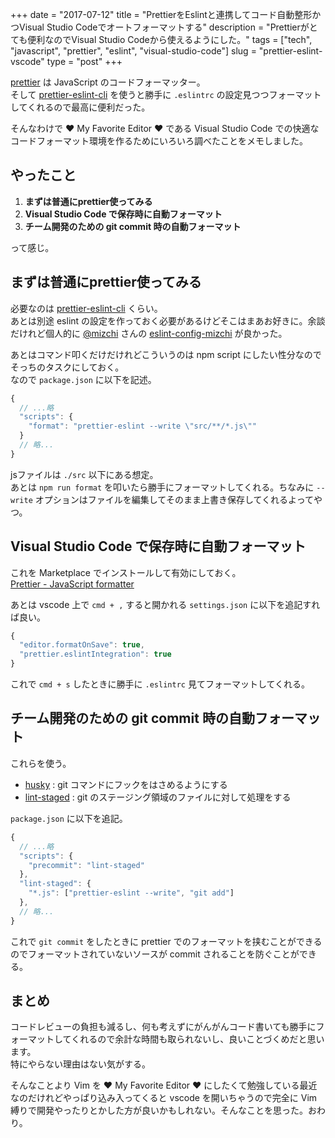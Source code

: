 +++
date        = "2017-07-12"
title       = "PrettierをEslintと連携してコード自動整形かつVisual Studio Codeでオートフォーマットする"
description = "Prettierがとても便利なのでVisual Studio Codeから使えるようにした。"
tags        = ["tech", "javascript", "prettier", "eslint", "visual-studio-code"]
slug        = "prettier-eslint-vscode"
type        = "post"
+++

[prettier](https://github.com/prettier/prettier) は JavaScript のコードフォーマッター。  
そして [prettier-eslint-cli](https://github.com/prettier/prettier-eslint-cli) を使うと勝手に `.eslintrc` の設定見つつフォーマットしてくれるので最高に便利だった。

そんなわけで :heart: My Favorite Editor :heart: である Visual Studio Code での快適なコードフォーマット環境を作るためにいろいろ調べたことをメモしました。

## やったこと

1. **まずは普通にprettier使ってみる**
2. **Visual Studio Code で保存時に自動フォーマット**
3. **チーム開発のための git commit 時の自動フォーマット**

って感じ。

## まずは普通にprettier使ってみる

必要なのは [prettier-eslint-cli](https://github.com/prettier/prettier-eslint-cli) くらい。  
あとは別途 eslint の設定を作っておく必要があるけどそこはまあお好きに。余談だけれど個人的に [@mizchi](https://twitter.com/mizchi) さんの [eslint-config-mizchi](https://github.com/mizchi/eslint-config-mizchi) が良かった。

あとはコマンド叩くだけだけれどこういうのは npm script にしたい性分なのでそっちのタスクにしておく。  
なので `package.json` に以下を記述。

```js
{
  // ...略
  "scripts": {
    "format": "prettier-eslint --write \"src/**/*.js\""
  }
  // 略...
}
```

jsファイルは `./src` 以下にある想定。  
あとは `npm run format` を叩いたら勝手にフォーマットしてくれる。ちなみに `--write` オプションはファイルを編集してそのまま上書き保存してくれるよってやつ。

## Visual Studio Code で保存時に自動フォーマット

これを Marketplace でインストールして有効にしておく。  
[Prettier - JavaScript formatter](https://marketplace.visualstudio.com/items?itemName=esbenp.prettier-vscode)

あとは vscode 上で `cmd + ,` すると開かれる `settings.json` に以下を追記すれば良い。

```js
{
  "editor.formatOnSave": true,
  "prettier.eslintIntegration": true
}
```

これで `cmd + s` したときに勝手に `.eslintrc` 見てフォーマットしてくれる。

## チーム開発のための git commit 時の自動フォーマット

これらを使う。

* [husky](https://github.com/typicode/husky) : git コマンドにフックをはさめるようにする
* [lint-staged](https://github.com/okonet/lint-staged) : git のステージング領域のファイルに対して処理をする

`package.json` に以下を追記。

```js
{
  // ...略
  "scripts": {
    "precommit": "lint-staged"
  },
  "lint-staged": {
    "*.js": ["prettier-eslint --write", "git add"]
  },
  // 略...
}
```

これで `git commit` をしたときに prettier でのフォーマットを挟むことができるのでフォーマットされていないソースが commit されることを防ぐことができる。

## まとめ

コードレビューの負担も減るし、何も考えずにがんがんコード書いても勝手にフォーマットしてくれるので余計な時間も取られないし、良いことづくめだと思います。  
特にやらない理由はない気がする。

そんなことより Vim を :heart: My Favorite Editor :heart: にしたくて勉強している最近なのだけれどやっぱり込み入ってくると vscode を開いちゃうので完全に Vim 縛りで開発やったりとかした方が良いかもしれない。そんなことを思った。おわり。
